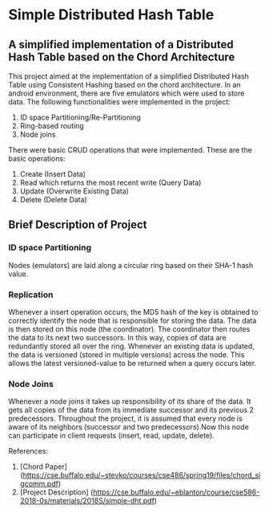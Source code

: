 # Simple Distributed Hash Table
## A simplified implementation of a Distributed Hash Table based on the Chord Architecture

This project aimed at the implementation of a simplified Distributed Hash Table using Consistent Hashing based on the chord architecture. In an android environment, there are five emulators which were used to store data. The following functionalities were implemented in the project: 
1. ID space Partitioning/Re-Partitioning
2. Ring-based routing
3. Node joins

There were basic CRUD operations that were implemented. These are the basic operations: 
1. Create (Insert Data)
2. Read which returns the most recent write (Query Data)
3. Update (Overwrite Existing Data)
4. Delete (Delete Data)

## Brief Description of Project

### ID space Partitioning
Nodes (emulators) are laid along a circular ring based on their SHA-1 hash value. 

### Replication
Whenever a insert operation occurs, the MD5 hash of the key is obtained to correctly identify the node that is responsible for storing the data. The data is then stored on this node (the coordinator). The coordinator then routes the data to its next two successors. In this way, copies of data are redundantly stored all over the ring. Whenever an existing data is updated, the data is versioned (stored in multiple versions) across the node. This allows the latest versioned-value to be returned when a query occurs later. 

### Node Joins
Whenever a node joins it takes up responsibility of its share of the data. It gets all copies of the data from its immediate successor and its previous 2 predecessors. Throughout the project, it is assumed that every node is aware of its neighbors (successor and two predecessors).Now this node can participate in client requests (insert, read, update, delete).

References: 
1. [Chord Paper] (https://cse.buffalo.edu/~stevko/courses/cse486/spring19/files/chord_sigcomm.pdf)
2. [Project Description] (https://cse.buffalo.edu/~eblanton/course/cse586-2018-0s/materials/2018S/simple-dht.pdf)

